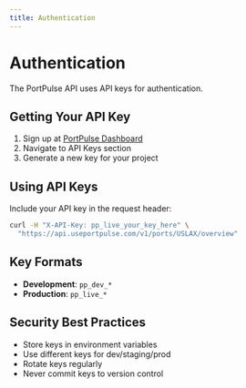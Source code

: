 ```yaml
---
title: Authentication
---
```


# Authentication

The PortPulse API uses API keys for authentication.

## Getting Your API Key

1. Sign up at [PortPulse Dashboard](https://useportpulse.com)
2. Navigate to API Keys section
3. Generate a new key for your project

## Using API Keys

Include your API key in the request header:

```bash
curl -H "X-API-Key: pp_live_your_key_here" \
  "https://api.useportpulse.com/v1/ports/USLAX/overview"
```

## Key Formats

- **Development**: `pp_dev_*`
- **Production**: `pp_live_*`

## Security Best Practices

- Store keys in environment variables
- Use different keys for dev/staging/prod
- Rotate keys regularly
- Never commit keys to version control

